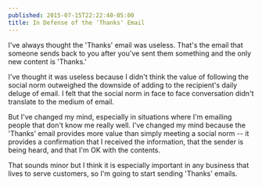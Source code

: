 ```yaml
---
published: 2015-07-15T22:22:40-05:00
title: In Defense of the 'Thanks' Email
---
```

I've always thought the 'Thanks' email was useless. That's the email that someone sends back to you after you've sent them something and the only new content is 'Thanks.'

I've thought it was useless because I didn't think the value of following the social norm outweighed the downside of adding to the recipient's daily deluge of email. I felt that the social norm in face to face conversation didn't translate to the medium of email.

But I've changed my mind, especially in situations where I'm emailing people that don't know me really well. I've changed my mind because the 'Thanks' email provides more value than simply meeting a social norm -- it provides a confirmation that I received the information, that the sender is being heard, and that I'm OK with the contents.

That sounds minor but I think it is especially important in any business that lives to serve customers, so I'm going to start sending 'Thanks' emails.
